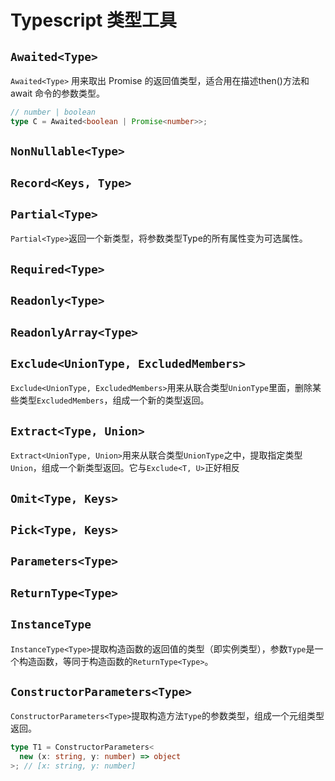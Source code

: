 # Typescript 类型工具

## `Awaited<Type>`
`Awaited<Type>` 用来取出 Promise 的返回值类型，适合用在描述then()方法和 await 命令的参数类型。
```typescript
// number | boolean
type C = Awaited<boolean | Promise<number>>;
```

## `NonNullable<Type>`

## `Record<Keys, Type>`



## `Partial<Type>`
`Partial<Type>`返回一个新类型，将参数类型Type的所有属性变为可选属性。

## `Required<Type>`

## `Readonly<Type>`

## `ReadonlyArray<Type>`




## `Exclude<UnionType, ExcludedMembers>`
`Exclude<UnionType, ExcludedMembers>`用来从联合类型`UnionType`里面，删除某些类型`ExcludedMembers`，组成一个新的类型返回。

## `Extract<Type, Union>`
`Extract<UnionType, Union>`用来从联合类型`UnionType`之中，提取指定类型`Union`，组成一个新类型返回。它与`Exclude<T, U>`正好相反

## `Omit<Type, Keys>`

## `Pick<Type, Keys>`






## `Parameters<Type>`

## `ReturnType<Type>`

## `InstanceType`
`InstanceType<Type>`提取构造函数的返回值的类型（即实例类型），参数`Type`是一个构造函数，等同于构造函数的``ReturnType<Type>``。

## `ConstructorParameters<Type>`
`ConstructorParameters<Type>`提取构造方法`Type`的参数类型，组成一个元组类型返回。
```typescript
type T1 = ConstructorParameters<
  new (x: string, y: number) => object
>; // [x: string, y: number]
```

